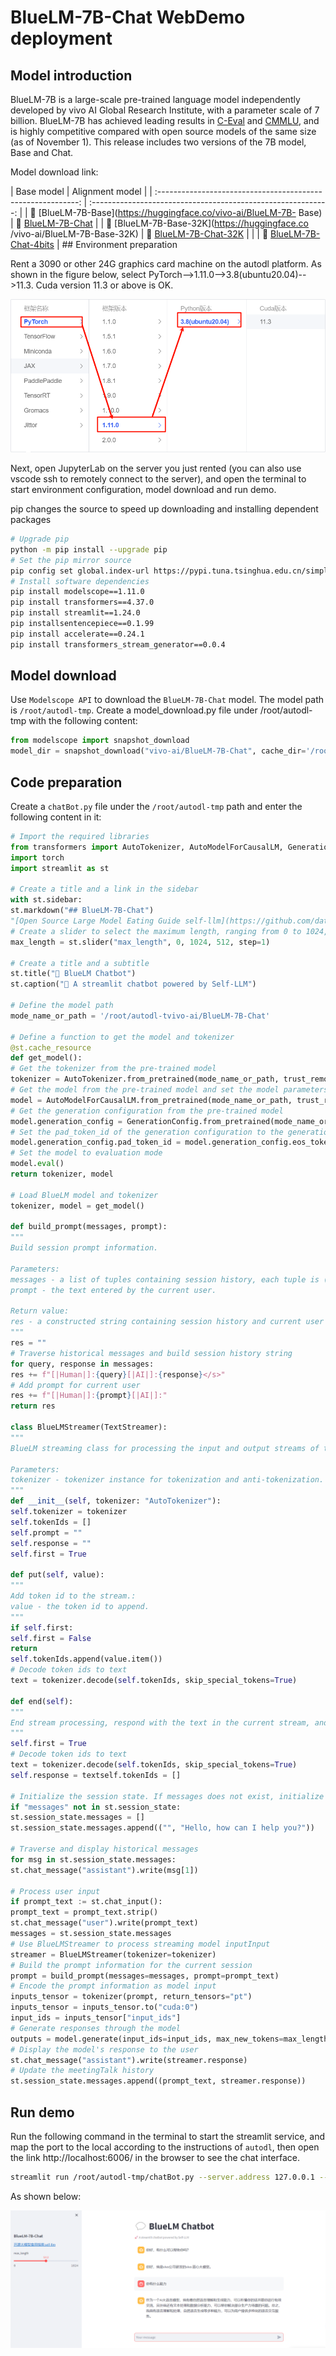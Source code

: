 # BlueLM-7B-Chat WebDemo deployment

## Model introduction

BlueLM-7B is a large-scale pre-trained language model independently developed by vivo AI Global Research Institute, with a parameter scale of 7 billion. BlueLM-7B has achieved leading results in [C-Eval](https://cevalbenchmark.com/index.html) and [CMMLU](https://github.com/haonan-li/CMMLU), and is highly competitive compared with open source models of the same size (as of November 1). This release includes two versions of the 7B model, Base and Chat.

Model download link:

| Base model | Alignment model |
| :----------------------------------------------------------: | :-----------------------------------------------------------: | | 🤗 [BlueLM-7B-Base](https://huggingface.co/vivo-ai/BlueLM-7B- Base) | 🤗 [BlueLM-7B-Chat](https://huggingface.co/vivo-ai/BlueLM-7B-Chat) | | 🤗 [BlueLM-7B-Base-32K](https://huggingface.co /vivo-ai/BlueLM-7B-Base-32K) | 🤗 [BlueLM-7B-Chat-32K](https://huggingface.co/vivo-ai/BlueLM-7B-Chat-32K) | | | 🤗 [ BlueLM-7B-Chat-4bits](https://huggingface.co/vivo-ai/BlueLM-7B-Chat-4bits) | ## Environment preparation

Rent a 3090 or other 24G graphics card machine on the autodl platform. As shown in the figure below, select PyTorch-->1.11.0-->3.8(ubuntu20.04)-->11.3. Cuda version 11.3 or above is OK.

![](./images/202403191628941.png)

Next, open JupyterLab on the server you just rented (you can also use vscode ssh to remotely connect to the server), and open the terminal to start environment configuration, model download and run demo.

pip changes the source to speed up downloading and installing dependent packages

```bash
# Upgrade pip
python -m pip install --upgrade pip
# Set the pip mirror source
pip config set global.index-url https://pypi.tuna.tsinghua.edu.cn/simple
# Install software dependencies
pip install modelscope==1.11.0
pip install transformers==4.37.0
pip install streamlit==1.24.0
pip installsentencepiece==0.1.99
pip install accelerate==0.24.1
pip install transformers_stream_generator==0.0.4
```

## Model download

Use `Modelscope API` to download the `BlueLM-7B-Chat` model. The model path is `/root/autodl-tmp`. Create a model_download.py file under /root/autodl-tmp with the following content: 

```python
from modelscope import snapshot_download
model_dir = snapshot_download("vivo-ai/BlueLM-7B-Chat", cache_dir='/root/autodl-tmp', revision="master")
```

## Code preparation

Create a `chatBot.py` file under the `/root/autodl-tmp` path and enter the following content in it:

```python
# Import the required libraries
from transformers import AutoTokenizer, AutoModelForCausalLM, GenerationConfig, TextStreamer
import torch
import streamlit as st

# Create a title and a link in the sidebar
with st.sidebar:
st.markdown("## BlueLM-7B-Chat")
"[Open Source Large Model Eating Guide self-llm](https://github.com/datawhalechina/self-llm.git)"
# Create a slider to select the maximum length, ranging from 0 to 1024, with a default value of 512
max_length = st.slider("max_length", 0, 1024, 512, step=1)

# Create a title and a subtitle
st.title("💬 BlueLM Chatbot")
st.caption("🚀 A streamlit chatbot powered by Self-LLM")

# Define the model path
mode_name_or_path = '/root/autodl-tvivo-ai/BlueLM-7B-Chat'

# Define a function to get the model and tokenizer
@st.cache_resource
def get_model():
# Get the tokenizer from the pre-trained model
tokenizer = AutoTokenizer.from_pretrained(mode_name_or_path, trust_remote_code=True)
# Get the model from the pre-trained model and set the model parameters
model = AutoModelForCausalLM.from_pretrained(mode_name_or_path, trust_remote_code=True,torch_dtype=torch.bfloat16, device_map="auto")
# Get the generation configuration from the pre-trained model
model.generation_config = GenerationConfig.from_pretrained(mode_name_or_path)
# Set the pad_token_id of the generation configuration to the generation configurationeos_token_id
model.generation_config.pad_token_id = model.generation_config.eos_token_id
# Set the model to evaluation mode
model.eval() 
return tokenizer, model

# Load BlueLM model and tokenizer
tokenizer, model = get_model()

def build_prompt(messages, prompt):
"""
Build session prompt information.

Parameters:
messages - a list of tuples containing session history, each tuple is (user query, AI response).
prompt - the text entered by the current user.

Return value:
res - a constructed string containing session history and current user prompt.
"""
res = ""
# Traverse historical messages and build session history string
for query, response in messages:
res += f"[|Human|]:{query}[|AI|]:{response}</s>"
# Add prompt for current user
res += f"[|Human|]:{prompt}[|AI|]:"
return res

class BlueLMStreamer(TextStreamer):
"""
BlueLM streaming class for processing the input and output streams of the model.

Parameters:
tokenizer - tokenizer instance for tokenization and anti-tokenization.
"""
def __init__(self, tokenizer: "AutoTokenizer"):
self.tokenizer = tokenizer
self.tokenIds = []
self.prompt = ""
self.response = ""
self.first = True

def put(self, value):
"""
Add token id to the stream.:
value - the token id to append.
"""
if self.first:
self.first = False
return
self.tokenIds.append(value.item())
# Decode token ids to text
text = tokenizer.decode(self.tokenIds, skip_special_tokens=True)

def end(self):
"""
End stream processing, respond with the text in the current stream, and reset the stream state.
"""
self.first = True
# Decode token ids to text
text = tokenizer.decode(self.tokenIds, skip_special_tokens=True)
self.response = textself.tokenIds = []

# Initialize the session state. If messages does not exist, initialize it to empty and add a welcome message
if "messages" not in st.session_state:
st.session_state.messages = []
st.session_state.messages.append(("", "Hello, how can I help you?"))

# Traverse and display historical messages
for msg in st.session_state.messages:
st.chat_message("assistant").write(msg[1])

# Process user input
if prompt_text := st.chat_input():
prompt_text = prompt_text.strip()
st.chat_message("user").write(prompt_text)
messages = st.session_state.messages
# Use BlueLMStreamer to process streaming model inputInput
streamer = BlueLMStreamer(tokenizer=tokenizer)
# Build the prompt information for the current session
prompt = build_prompt(messages=messages, prompt=prompt_text)
# Encode the prompt information as model input
inputs_tensor = tokenizer(prompt, return_tensors="pt")
inputs_tensor = inputs_tensor.to("cuda:0")
input_ids = inputs_tensor["input_ids"]
# Generate responses through the model
outputs = model.generate(input_ids=input_ids, max_new_tokens=max_length, streamer=streamer)
# Display the model's response to the user
st.chat_message("assistant").write(streamer.response)
# Update the meetingTalk history
st.session_state.messages.append((prompt_text, streamer.response))

```

## Run demo

Run the following command in the terminal to start the streamlit service, and map the port to the local according to the instructions of `autodl`, then open the link http://localhost:6006/ in the browser to see the chat interface.

```bash
streamlit run /root/autodl-tmp/chatBot.py --server.address 127.0.0.1 --server.port 6006
```

As shown below:

![image-20240320215320315](./images/202403202153465.png)